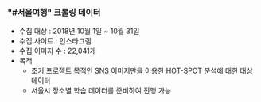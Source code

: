 ### "#서울여행" 크롤링 데이터
- 수집 대상      : 2018년 10월 1일 ~ 10월 31일
- 수집 사이트    : 인스타그램
- 수집 이미지 수 : 22,041개
- 목적
  - 초기 프로젝트 목적인 SNS 이미지만을 이용한 HOT-SPOT 분석에 대한 대상 데이터
  - 서울시 장소별 학습 데이터를 준비하여 진행 가능
